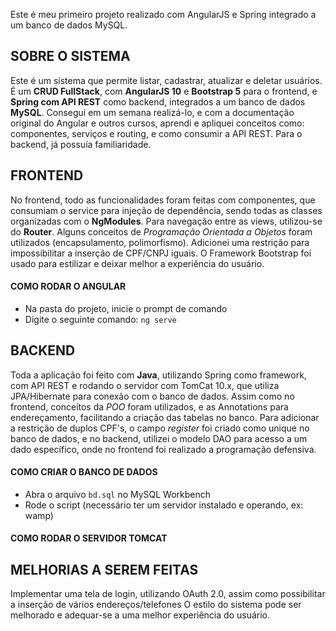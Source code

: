 Este é meu primeiro projeto realizado com AngularJS e Spring integrado a um banco de dados MySQL.


## SOBRE O SISTEMA

Este é um sistema que permite listar, cadastrar, atualizar e deletar usuários.
É um **CRUD FullStack**, com __AngularJS 10__ e __Bootstrap 5__ para o frontend, e __Spring com API REST__ como backend,
integrados a um banco de dados __MySQL__.
Consegui em um semana realizá-lo, e com a documentação original do Angular e outros cursos, aprendi e apliquei
conceitos como: componentes, serviços e routing, e como consumir a API REST. Para o backend, já possuía familiaridade.

## FRONTEND

No frontend, todo as funcionalidades foram feitas com componentes, que consumiam o service
para injeção de dependência, sendo todas as classes organizadas com o __NgModules__. Para navegação entre as views, utilizou-se 
do **Router**. Alguns conceitos de *Programação Orientada a Objetos* foram utilizados (encapsulamento, polimorfismo). Adicionei 
uma restrição para impossibilitar a inserção de CPF/CNPJ iguais. O Framework Bootstrap foi usado para estilizar e deixar melhor
a experiência do usuário.

#### COMO RODAR O ANGULAR
  - Na pasta do projeto, inicie o prompt de comando
  - Digite o seguinte comando: `ng serve`

## BACKEND
Toda a aplicação foi feito com **Java**, utilizando Spring como framework, com API REST e rodando o servidor com TomCat 10.x, 
que utiliza JPA/Hibernate para conexão com o banco de dados. Assim como no frontend, conceitos da *POO* foram utilizados, e as
Annotations para endereçamento, facilitando a criação das tabelas no banco. Para adicionar a restrição de duplos CPF's, o campo
*register* foi criado como unique no banco de dados, e no backend, utilizei o modelo DAO para acesso a um dado específico, onde
no frontend foi realizado a programação defensiva.

#### COMO CRIAR O BANCO DE DADOS
  - Abra o arquivo `bd.sql` no MySQL Workbench
  - Rode o script (necessário ter um servidor instalado e operando, ex: wamp)
  
#### COMO RODAR O SERVIDOR TOMCAT
       
       
## MELHORIAS A SEREM FEITAS

Implementar uma tela de login, utilizando OAuth 2.0, assim como possibilitar a inserção de vários endereços/telefones
O estilo do sistema pode ser melhorado e adequar-se a uma melhor experiência do usuário.
